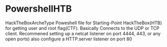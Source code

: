 # PowershellHTB
HackTheBoxArcheType Poweshell file for Starting-Point HackTheBox(HTB) for getting user and root flag(CTF).
Basically Connects to the UDP or TCP client.
Recommened setting up a netcat listener on port 4444, 443, or any open ports)
also configure a HTTP.server listener on port 80



